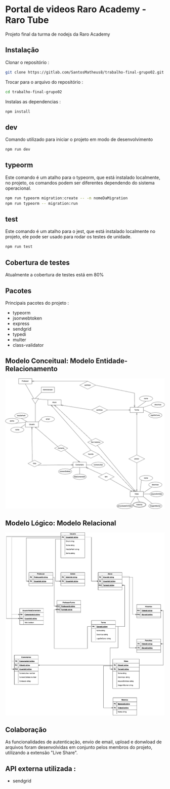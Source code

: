 # Portal de videos Raro Academy - Raro Tube

Projeto final da turma de nodejs da Raro Academy

## Instalação

Clonar o repositório :

```bash
git clone https://gitlab.com/SantosMatheus8/trabalho-final-grupo02.git
```

Trocar para o arquivo do repositório :

```bash
cd trabalho-final-grupo02
```

Instalas as dependencias :

```bash
npm install
```

## dev

Comando utilizado para iniciar o projeto em modo de desenvolvimento

```bash
npm run dev
```

## typeorm

Este comando é um atalho para o typeorm, que está instalado localmente, no projeto, os comandos podem ser diferentes dependendo do sistema operacional.

```bash
npm run typeorm migration:create -- -n nomeDaMigration
npm run typeorm -- migration:run
```

## test

Este comando é um atalho para o jest, que está instalado localmente no projeto, ele pode ser usado para rodar os testes de unidade.

```bash
npm run test
```

## Cobertura de testes

Atualmente a cobertura de testes está em 80%

## Pacotes

Principais pacotes do projeto :

- typeorm
- jsonwebtoken
- express
- sendgrid
- typedi
- multer
- class-validator

## Modelo Conceitual: Modelo Entidade-Relacionamento

![ModeloEntidadeRelacionamento](modeloEntidadeRelacionamento.png)

## Modelo Lógico: Modelo Relacional

![ModeloLogico](modeloLogico.png)

## Colaboração

As funcionalidades de autenticação, envio de email, upload e donwload de arquivos foram desenvolvidas em conjunto pelos membros do projeto, utilizando a extensão "Live Share".

## API externa utilizada :

- sendgrid
